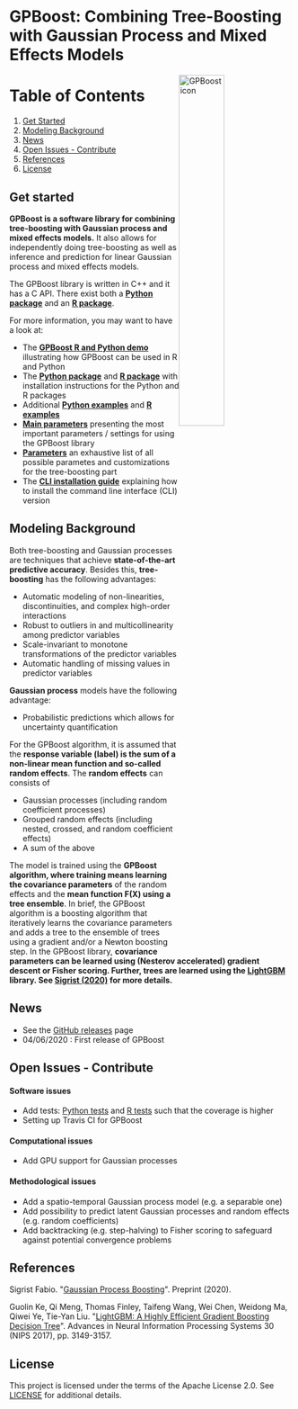 GPBoost: Combining Tree-Boosting with Gaussian Process and Mixed Effects Models
===============================================================================

<img src="https://github.com/fabsig/GPBoost/blob/master/gpboost_sticker.jpg?raw=true"
     alt="GPBoost icon"
     style="float: right;"
     width="40%" />
     
# Table of Contents
1. [Get Started](#get-started)
2. [Modeling Background](#modeling-background)
3. [News](#news)
4. [Open Issues - Contribute](#open-issues---contribute)
5. [References](#references)
6. [License](#license)

## Get started
**GPBoost is a software library for combining tree-boosting with Gaussian process and mixed effects models.** It also allows for independently doing tree-boosting as well as inference and prediction for linear Gaussian process and mixed effects models. 

The GPBoost library is written in C++ and it has a C API. There exist both a [**Python package**](https://github.com/fabsig/GPBoost/tree/master/python-package) and an [**R package**](https://github.com/fabsig/GPBoost/tree/master/R-package).

For more information, you may want to have a look at:

* The [**GPBoost R and Python demo**](https://htmlpreview.github.io/?https://github.com/fabsig/GPBoost/blob/master/examples/GPBoost_demo.html) illustrating how GPBoost can be used in R and Python
* The [**Python package**](https://github.com/fabsig/GPBoost/tree/master/python-package) and [**R package**](https://github.com/fabsig/GPBoost/tree/master/R-package) with installation instructions for the Python and R packages
* Additional [**Python examples**](https://github.com/fabsig/GPBoost/tree/master/examples/python-guide) and [**R examples**](https://github.com/fabsig/GPBoost/tree/master/R-package/demo)
* [**Main parameters**](https://github.com/fabsig/GPBoost/blob/master/docs/Main_parameters.rst) presenting the most important parameters / settings for using the GPBoost library
* [**Parameters**](https://github.com/fabsig/GPBoost/blob/master/docs/Parameters.rst) an exhaustive list of all possible parametes and customizations for the tree-boosting part
* The [**CLI installation guide**](https://github.com/fabsig/GPBoost/blob/master/docs/Installation_guide.rst) explaining how to install the command line interface (CLI) version


## Modeling Background
Both tree-boosting and Gaussian processes are techniques that achieve **state-of-the-art predictive accuracy**. Besides this, **tree-boosting** has the following advantages: 

* Automatic modeling of non-linearities, discontinuities, and complex high-order interactions
* Robust to outliers in and multicollinearity among predictor variables
* Scale-invariant to monotone transformations of the predictor variables
* Automatic handling of missing values in predictor variables

**Gaussian process** models have the following advantage:

* Probabilistic predictions which allows for uncertainty quantification

For the GPBoost algorithm, it is assumed that the **response variable (label) is the sum of a non-linear mean function and so-called random effects**. The **random effects** can consists of

- Gaussian processes (including random coefficient processes)
- Grouped random effects (including nested, crossed, and random coefficient effects)
- A sum of the above

The model is trained using the **GPBoost algorithm, where training means learning the covariance parameters** of the random effects and the **mean function F(X) using a tree ensemble**. In brief, the GPBoost algorithm is a boosting algorithm that iteratively learns the covariance parameters and adds a tree to the ensemble of trees using a gradient and/or a Newton boosting step. In the GPBoost library, **covariance parameters can be learned using (Nesterov accelerated) gradient descent or Fisher scoring. Further, trees are learned using the [LightGBM](https://github.com/microsoft/LightGBM/) library. See [Sigrist (2020)](http://arxiv.org/abs/2004.02653) for more details.**

## News

* See the [GitHub releases](https://github.com/fabsig/GPBoost/releases) page
* 04/06/2020 : First release of GPBoost

## Open Issues - Contribute

#### Software issues
- Add tests: [Python tests](https://github.com/fabsig/GPBoost/tree/master/tests) and [R tests](https://github.com/fabsig/GPBoost/tree/master/R-package/tests) such that the coverage is higher
- Setting up Travis CI for GPBoost 

#### Computational issues
- Add GPU support for Gaussian processes

#### Methodological issues
- Add a spatio-temporal Gaussian process model (e.g. a separable one)
- Add possibility to predict latent Gaussian processes and random effects (e.g. random coefficients)
- Add backtracking (e.g. step-halving) to Fisher scoring to safeguard against potential convergence problems

## References

Sigrist Fabio. "[Gaussian Process Boosting](http://arxiv.org/abs/2004.02653)". Preprint (2020).

Guolin Ke, Qi Meng, Thomas Finley, Taifeng Wang, Wei Chen, Weidong Ma, Qiwei Ye, Tie-Yan Liu. "[LightGBM: A Highly Efficient Gradient Boosting Decision Tree](https://papers.nips.cc/paper/6907-lightgbm-a-highly-efficient-gradient-boosting-decision-tree)". Advances in Neural Information Processing Systems 30 (NIPS 2017), pp. 3149-3157.

## License

This project is licensed under the terms of the Apache License 2.0. See [LICENSE](https://github.com/fabsig/GPBoost/blob/master/LICENSE) for additional details.
